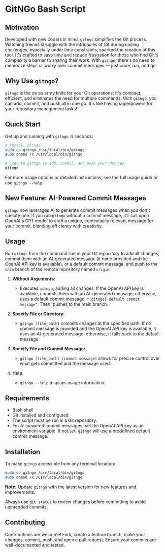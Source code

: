 
# GitNGo Bash Script

## Motivation

Developed with new coders in mind, `gitngo` simplifies the Git process. Watching friends struggle with the intricacies of Git during coding challenges, especially under time constraints, sparked the creation of this tool. It's crafted to save time and reduce frustration for those who find Git's complexity a barrier to sharing their work. With `gitngo`, there's no need to memorize steps or worry over commit messages — just code, run, and go.

## Why Use `gitngo`?

`gitngo` is the swiss army knife for your Git operations; it's compact, efficient, and eliminates the need for multiple commands. With `gitngo`, you can add, commit, and push all in one go. It's like having superpowers for your repository management tasks!

## Quick Start

Get up and running with `gitngo` in seconds:

```bash
# Install gitngo
sudo cp gitngo /usr/local/bin/gitngo
sudo chmod +x /usr/local/bin/gitngo

# Execute gitngo to add, commit, and push your changes
gitngo
```

For more usage options or detailed instructions, see the full usage guide or use `gitngo --help`.

## New Feature: AI-Powered Commit Messages

`gitngo` now leverages AI to generate commit messages when you don't specify one. If you run `gitngo` without a commit message, it'll call upon OpenAI's GPT model to craft a unique, contextually relevant message for your commit, blending efficiency with creativity.


## Usage

Run `gitngo` from the command line in your Git repository to add all changes, commit them with an AI-generated message (if none provided and the OpenAI API key is available), or a default commit message, and push to the `main` branch of the remote repository named `origin`.

1. **Without Arguments:**
   - Executes `gitngo`, adding all changes. If the OpenAI API key is available, commits them with an AI-generated message; otherwise, uses a default commit message: `"[gitngo] default commit message"`. Then, pushes to the main branch.

2. **Specify File or Directory:**
   - `gitngo [file_path]` commits changes at the specified path. If no commit message is provided and the OpenAI API key is available, it uses an AI-generated message; otherwise, it falls back to the default message.

3. **Specify File and Commit Message:**
   - `gitngo [file_path] [commit message]` allows for precise control over what gets committed and the message used.

4. **Help:**
   - `gitngo --help` displays usage information.

## Requirements

- Bash shell
- Git installed and configured
- The script must be run in a Git repository.
- For AI-powered commit messages, set the OpenAI API key as an environment variable. If not set, `gitngo` will use a predefined default commit message.

## Installation

To make `gitngo` accessible from any terminal location:

```bash
sudo cp gitngo /usr/local/bin/gitngo
sudo chmod +x /usr/local/bin/gitngo
```

**Note:** Update `gitngo` with the latest version for new features and improvements.

Always use `git status` to review changes before committing to avoid unintended commits.

## Contributing

Contributions are welcome! Fork, create a feature branch, make your changes, commit, push, and open a pull request. Ensure your commits are well-documented and tested.